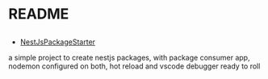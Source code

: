 # README

## 

- [NestJsPackageStarter](https://github.com/koakh/NestJsPackageStarter)

a simple project to create nestjs packages, with package consumer app, nodemon configured on both, hot reload and vscode debugger ready to roll
